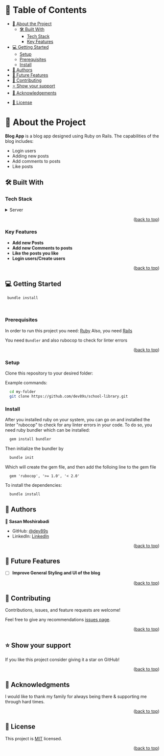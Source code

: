 <a id="readme-top"></a>

<!--
HOW TO USE:
This is an example of how you may give instructions on setting up your project locally.

Modify this file to match your project and remove sections that don't apply.

REQUIRED SECTIONS:
- Table of Contents
- About the Project
  - Built With
  - Live Demo
- Getting Started
- Authors
- Future Features
- Contributing
- Show your support
- Acknowledgements
- License

After you're finished please remove all the comments and instructions!
-->

<!-- TABLE OF CONTENTS -->

# 📗 Table of Contents

- [📖 About the Project](#about-project)
  - [🛠 Built With](#built-with)
    - [Tech Stack](#tech-stack)
    - [Key Features](#key-features)
    <!-- - [🚀 Live Demo](#live-demo) -->
- [💻 Getting Started](#getting-started)
  - [Setup](#setup)
  - [Prerequisites](#prerequisites)
  - [Install](#install)
  <!-- - [Usage](#usage) -->
  <!-- - [Run tests](#run-tests) -->
  <!-- - [Deployment](#triangular_flag_on_post-deployment) -->
- [👥 Authors](#authors)
- [🔭 Future Features](#future-features)
- [🤝 Contributing](#contributing)
- [⭐️ Show your support](#support)
- [🙏 Acknowledgements](#acknowledgements)
<!-- - [❓ FAQ](#faq) -->
- [📝 License](#license)

<!-- PROJECT DESCRIPTION -->

# 📖 About the Project <a id="about-project"></a>

**Blog App** is a blog app designed using Ruby on Rails. The capabilities of the blog includes:
- Login users
- Adding new posts
- Add comments to posts
- Like posts


## 🛠 Built With <a id="built-with"></a>

### Tech Stack <a id="tech-stack"></a>

<details>
<summary>Server</summary>
  <ul>
    <li><a href="https://www.ruby-lang.org/">Ruby</a></li>
  </ul>
</details>
<p align="right">(<a href="#readme-top">back to top</a>)</p>

<!-- Features -->

### Key Features <a id="key-features"></a>

- **Add new Posts**
- **Add new Comments to posts**
- **Like the posts you like**
- **Login users/Create users**

<p align="right">(<a href="#readme-top">back to top</a>)</p>

<!-- LIVE DEMO -->

<!-- ## 🚀 Live Demo <a id="live-demo"></a>

> Add a link to your deployed project.

- [Live Demo Link](<replace-with-your-deployment-URL>)

<p align="right">(<a href="#readme-top">back to top</a>)</p> -->

<!-- GETTING STARTED -->

## 💻 Getting Started <a id="getting-started"></a>

```sh
 bundle install
```

<br />

### Prerequisites
In order to run this project you need: [Ruby](https://www.ruby-lang.org/en/downloads/)
Also, you need [Rails](https://guides.rubyonrails.org/getting_started.html)

You need `Bundler` and also rubocop to check for linter errors


<p align="right">(<a href="#readme-top">back to top</a>)</p>

### Setup

Clone this repository to your desired folder:

Example commands:

```sh
  cd my-folder
  git clone https://github.com/dev89s/school-library.git
```


### Install

After you installed ruby on your system, you can go on and installed the linter "rubocop" to check for any linter errors in your code.
To do so, you need ruby bundler which can be installed:
```sh
  gem install bundler
```
Then initialize the bundler by
```sh
  bundle init
```

Which will create the gem file, and then add the folloing line to the gem file
```gem
  gem 'rubocop', '>= 1.0', '< 2.0'
```

To install the dependencies:
```sh
  bundle install
```

<!-- ### Usage

To run the project, execute the following command: -->

<!--
Example command:

```sh
  rails server
```
--->

<!-- ### Run tests

To run tests, run the following command:

Example command:

```sh
  bin/rails test test/models/article_test.rb
```
- -->

<!-- ### Deployment

You can deploy this project using: -->

<!--
Example:

```sh

```
 -->

<!-- <p align="right">(<a href="#readme-top">back to top</a>)</p> -->

<!-- AUTHORS -->

## 👥 Authors <a id="authors"></a>

👤 **Sasan Moshirabadi**

- GitHub: [@dev89s](https://github.com/dev89s)
- LinkedIn: [LinkedIn](https://linkedin.com/in/sasan-moshirabadi)


<p align="right">(<a href="#readme-top">back to top</a>)</p>

<!-- FUTURE FEATURES -->

## 🔭 Future Features <a name="future-features"></a>

- [ ] **Improve General Styling and UI of the blog**

<p align="right">(<a href="#readme-top">back to top</a>)</p>

<!-- CONTRIBUTING -->

## 🤝 Contributing <a id="contributing"></a>

Contributions, issues, and feature requests are welcome!

Feel free to give any recommendations [issues page](https://github.com/dev89s/school-library/issues).

<p align="right">(<a href="#readme-top">back to top</a>)</p>

## ⭐️ Show your support <a name="support"></a>

If you like this project consider giving it a star on GitHub!

<p align="right">(<a href="#readme-top">back to top</a>)</p>

<!-- ACKNOWLEDGEMENTS -->

## 🙏 Acknowledgments <a id="acknowledgements"></a>

I would like to thank my family for always being there & supporting me through hard times.

<p align="right">(<a href="#readme-top">back to top</a>)</p>

<!-- FAQ (optional) -->

<!-- ## ❓ FAQ <a id="faq"></a>

> Add at least 2 questions new developers would ask when they decide to use your project.

- **[Question_1]**

  - [Answer_1]

- **[Question_2]**

  - [Answer_2]

<p align="right">(<a href="#readme-top">back to top</a>)</p> -->

<!-- LICENSE -->

## 📝 License <a id="license"></a>

This project is [MIT](./LICENSE) licensed.

<p align="right">(<a href="#readme-top">back to top</a>)</p>
